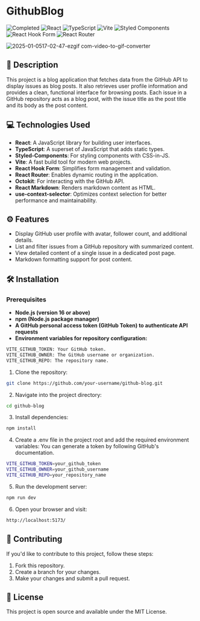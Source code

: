 # GithubBlog

![Completed](https://img.shields.io/badge/status-completed-brightgreen)
![React](https://img.shields.io/badge/react-%2320232a.svg?style=for-the-badge&logo=react&logoColor=%2361DAFB)
![TypeScript](https://img.shields.io/badge/typescript-%23007ACC.svg?style=for-the-badge&logo=typescript&logoColor=white)
![Vite](https://img.shields.io/badge/vite-%23646CFF.svg?style=for-the-badge&logo=vite&logoColor=white)
![Styled Components](https://img.shields.io/badge/styled--components-DB7093?style=for-the-badge&logo=styled-components&logoColor=white)
![React Hook Form](https://img.shields.io/badge/React%20Hook%20Form-%23EC5990.svg?style=for-the-badge&logo=reacthookform&logoColor=white)
![React Router](https://img.shields.io/badge/React_Router-CA4245?style=for-the-badge&logo=react-router&logoColor=white)

![2025-01-0517-02-47-ezgif com-video-to-gif-converter](https://github.com/user-attachments/assets/f0f21507-9357-4b9b-8e89-ddd14ddf2939)

## 📜 Description

This project is a blog application that fetches data from the GitHub API to display issues as blog posts. It also retrieves user profile information and provides a clean, functional interface for browsing posts. Each issue in a GitHub repository acts as a blog post, with the issue title as the post title and its body as the post content.

## 💻 Technologies Used

- **React**: A JavaScript library for building user interfaces.
- **TypeScript**: A superset of JavaScript that adds static types.
- **Styled-Components**: For styling components with CSS-in-JS.
- **Vite**: A fast build tool for modern web projects.
- **React Hook Form**: Simplifies form management and validation.
- **React Router**: Enables dynamic routing in the application.
- **Octokit**: For interacting with the GitHub API.
- **React Markdown**: Renders markdown content as HTML.
- **use-context-selector**: Optimizes context selection for better performance and maintainability.

## ⚙️ Features

- Display GitHub user profile with avatar, follower count, and additional details.
- List and filter issues from a GitHub repository with summarized content.
- View detailed content of a single issue in a dedicated post page.
- Markdown formatting support for post content.

## 🛠️ Installation

### Prerequisites

- **Node.js (version 16 or above)**
- **npm (Node.js package manager)**
- **A GitHub personal access token (GitHub Token) to authenticate API requests**
- **Environment variables for repository configuration:**

```bash
VITE_GITHUB_TOKEN: Your GitHub token.
VITE_GITHUB_OWNER: The GitHub username or organization.
VITE_GITHUB_REPO: The repository name.
```

1. Clone the repository:

```bash
git clone https://github.com/your-username/github-blog.git
```

2. Navigate into the project directory:

```bash
cd github-blog
```

3. Install dependencies:

```bash
npm install
```

4. Create a .env file in the project root and add the required environment variables:
   You can generate a token by following GitHub's documentation.

```bash
VITE_GITHUB_TOKEN=your_github_token
VITE_GITHUB_OWNER=your_github_username
VITE_GITHUB_REPO=your_repository_name
```

5. Run the development server:

```bash
npm run dev
```

6. Open your browser and visit:

```bash
http://localhost:5173/
```

## 🤝 Contributing

If you'd like to contribute to this project, follow these steps:

1. Fork this repository.
2. Create a branch for your changes.
3. Make your changes and submit a pull request.

## 📄 License

This project is open source and available under the MIT License.
